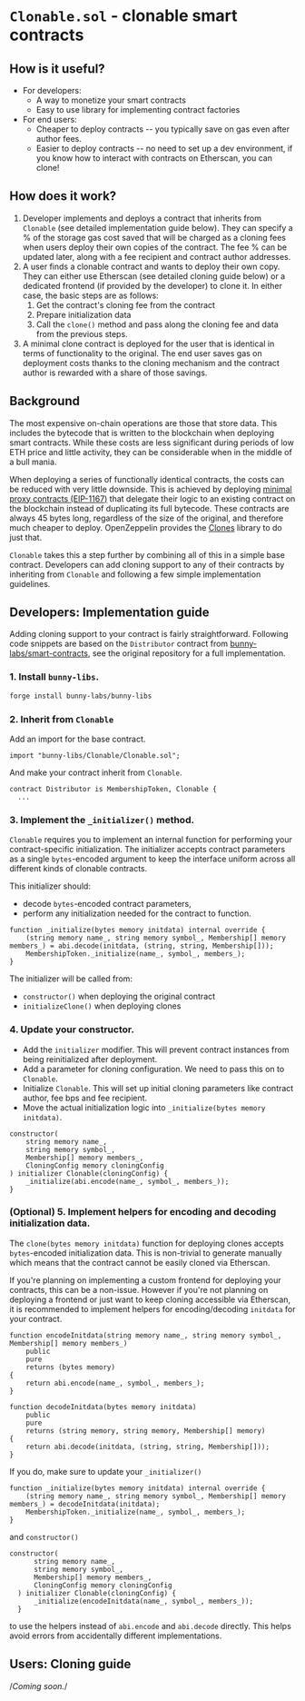 # `Clonable.sol` - clonable smart contracts

## How is it useful?

- For developers:
  - A way to monetize your smart contracts
  - Easy to use library for implementing contract factories
- For end users:
  - Cheaper to deploy contracts -- you typically save on gas even after author fees.
  - Easier to deploy contracts -- no need to set up a dev environment, if you know how to interact with contracts on Etherscan, you can clone!

## How does it work?

1. Developer implements and deploys a contract that inherits from `Clonable` (see detailed implementation guide below). They can specify a % of the storage gas cost saved that will be charged as a cloning fees when users deploy their own copies of the contract. The fee % can be updated later, along with a fee recipient and contract author addresses.
2. A user finds a clonable contract and wants to deploy their own copy. They can either use Etherscan (see detailed cloning guide below) or a dedicated frontend (if provided by the developer) to clone it. In either case, the basic steps are as follows:
   1. Get the contract's cloning fee from the contract
   2. Prepare initialization data
   3. Call the `clone()` method and pass along the cloning fee and data from the previous steps.
3. A minimal clone contract is deployed for the user that is identical in terms of functionality to the original. The end user saves gas on deployment costs thanks to the cloning mechanism and the contract author is rewarded with a share of those savings.

## Background

The most expensive on-chain operations are those that store data. This includes the bytecode that is written to the blockchain when deploying smart contracts. While these costs are less significant during periods of low ETH price and little activity, they can be considerable when in the middle of a bull mania.

When deploying a series of functionally identical contracts, the costs can be reduced with very little downside. This is achieved by deploying [minimal proxy contracts (EIP-1167)](https://eips.ethereum.org/EIPS/eip-1167) that delegate their logic to an existing contract on the blockchain instead of duplicating its full bytecode. These contracts are always 45 bytes long, regardless of the size of the original, and therefore much cheaper to deploy. OpenZeppelin provides the [Clones](https://docs.openzeppelin.com/contracts/4.x/api/proxy#Clones) library to do just that.

`Clonable` takes this a step further by combining all of this in a simple base contract. Developers can add cloning support to any of their contracts by inheriting from `Clonable` and following a few simple implementation guidelines.

## Developers: Implementation guide

Adding cloning support to your contract is fairly straightforward.
Following code snippets are based on the `Distributor` contract from [bunny-labs/smart-contracts](https://github.com/bunny-labs/smart-contracts/tree/main/src/Distributor), see the original repository for a full implementation.

### 1. Install `bunny-libs`.

```bash
forge install bunny-labs/bunny-libs
```

### 2. Inherit from `Clonable`

Add an import for the base contract.

```solidity
import "bunny-libs/Clonable/Clonable.sol";
```

And make your contract inherit from `Clonable`.

```solidity
contract Distributor is MembershipToken, Clonable {
  ...
```

### 3. Implement the `_initializer()` method.

`Clonable` requires you to implement an internal function for performing your contract-specific initialization.
The initializer accepts contract parameters as a single `bytes`-encoded argument to keep the interface uniform across all different kinds of clonable contracts.

This initializer should:

- decode `bytes`-encoded contract parameters,
- perform any initialization needed for the contract to function.

```solidity
function _initialize(bytes memory initdata) internal override {
    (string memory name_, string memory symbol_, Membership[] memory members_) = abi.decode(initdata, (string, string, Membership[]));
    MembershipToken._initialize(name_, symbol_, members_);
}
```

The initializer will be called from:

- `constructor()` when deploying the original contract
- `initializeClone()` when deploying clones

### 4. Update your constructor.

- Add the `initializer` modifier. This will prevent contract instances from being reinitialized after deployment.
- Add a parameter for cloning configuration. We need to pass this on to `Clonable`.
- Initialize `Clonable`. This will set up initial cloning parameters like contract author, fee bps and fee recipient.
- Move the actual initialization logic into `_initialize(bytes memory initdata)`.

```solidity
constructor(
    string memory name_,
    string memory symbol_,
    Membership[] memory members_,
    CloningConfig memory cloningConfig
) initializer Clonable(cloningConfig) {
    _initialize(abi.encode(name_, symbol_, members_));
}
```

### (Optional) 5. Implement helpers for encoding and decoding initialization data.

The `clone(bytes memory initdata)` function for deploying clones accepts `bytes`-encoded initialization data.
This is non-trivial to generate manually which means that the contract cannot be easily cloned via Etherscan.

If you're planning on implementing a custom frontend for deploying your contracts, this can be a non-issue.
However if you're not planning on deploying a frontend or just want to keep cloning accessible via Etherscan, it is recommended to implement helpers for encoding/decoding `initdata` for your contract.

```solidity
function encodeInitdata(string memory name_, string memory symbol_, Membership[] memory members_)
    public
    pure
    returns (bytes memory)
{
    return abi.encode(name_, symbol_, members_);
}

function decodeInitdata(bytes memory initdata)
    public
    pure
    returns (string memory, string memory, Membership[] memory)
{
    return abi.decode(initdata, (string, string, Membership[]));
}
```

If you do, make sure to update your `_initializer()`

```solidity
function _initialize(bytes memory initdata) internal override {
    (string memory name_, string memory symbol_, Membership[] memory members_) = decodeInitdata(initdata);
    MembershipToken._initialize(name_, symbol_, members_);
}
```

and `constructor()`

```solidity
constructor(
      string memory name_,
      string memory symbol_,
      Membership[] memory members_,
      CloningConfig memory cloningConfig
  ) initializer Clonable(cloningConfig) {
      _initialize(encodeInitdata(name_, symbol_, members_));
  }
```

to use the helpers instead of `abi.encode` and `abi.decode` directly.
This helps avoid errors from accidentally different implementations.

## Users: Cloning guide

/_Coming soon._/

